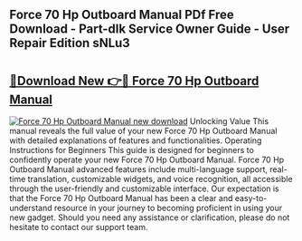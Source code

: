 ## Force 70 Hp Outboard Manual PDf Free Download - Part-dIk Service Owner Guide - User Repair Edition sNLu3

# <h2><a href="http://bc10714.oget.top/?id=Force+70+Hp+Outboard+Manual">🔗Download New 👉🔴 Force 70 Hp Outboard Manual</a></h2>

[![Force 70 Hp Outboard Manual new download](https://i.imgur.com/5g1atiW.png)](http://bc10714.oget.top/?id=Force+70+Hp+Outboard+Manual)
Unlocking Value This manual reveals the full value of your new Force 70 Hp Outboard Manual with detailed explanations of features and functionalities. Operating Instructions for Beginners This guide is designed for beginners to confidently operate your new Force 70 Hp Outboard Manual. Force 70 Hp Outboard Manual advanced features include multi-language support, real-time translation, customizable widgets, and voice recognition, all accessible through the user-friendly and customizable interface. Our expectation is that the Force 70 Hp Outboard Manual has been a clear and easy-to-understand resource in your journey to becoming proficient in using your new gadget. Should you need any assistance or clarification, please do not hesitate to contact our support team.
